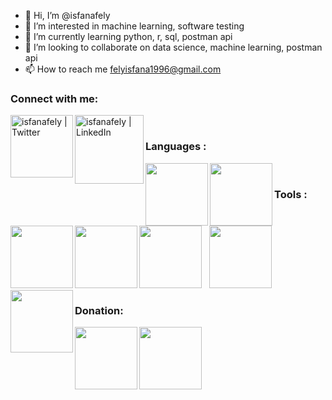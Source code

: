 - 👋 Hi, I’m @isfanafely
- 👀 I’m interested in machine learning, software testing
- 🌱 I’m currently learning python, r, sql, postman api
- 💞️ I’m looking to collaborate on data science, machine learning, postman api
- 📫 How to reach me felyisfana1996@gmail.com

### Connect with me:

[<img align="left" alt="isfanafely | Twitter" width="100x" src="https://img.shields.io/badge/Twitter-1DA1F2?style=for-the-badge&logo=twitter&logoColor=white" />][twitter]
&nbsp;
[<img align="left" alt="isfanafely | LinkedIn" width="110px" src="https://img.shields.io/badge/LinkedIn-0077B5?style=for-the-badge&logo=linkedin&logoColor=white" />][linkedin]

<a name="languages-used"></a>
### Languages :

[<img align="left" width="100x" src="https://img.shields.io/badge/python-3670A0?style=for-the-badge&logo=python&logoColor=ffdd54" />][languages]
&nbsp;
[<img align="left" width="100px" src="https://img.shields.io/badge/r-%23276DC3.svg?style=for-the-badge&logo=r&logoColor=white" />][languages]
&nbsp;
[<img align="left" width="100px" src="https://img.shields.io/badge/mysql-%2300f.svg?style=for-the-badge&logo=mysql&logoColor=white" />][languages]

<a name="program-used"></a>

### Tools :

[<img width="100px" src="https://img.shields.io/badge/PyCharm-000000.svg?&style=for-the-badge&logo=PyCharm&logoColor=white" />][program]
&nbsp;
[<img width="100px" src="https://img.shields.io/badge/Spyder-838485?style=for-the-badge&logo=spyder%20ide&logoColor=maroon" />][program]
&nbsp;
[<img align="left"  width="100px" src="https://img.shields.io/badge/RStudio-75AADB?style=for-the-badge&logo=RStudio&logoColor=white" />][program]
&nbsp;
[<img align="left"  width="100px" src="https://img.shields.io/badge/Postman-FF6C37?style=for-the-badge&logo=postman&logoColor=white" />][program]

<a name="donation-platform"></a>
  
### Donation:

[<img align="left"  width="100px" src="https://img.shields.io/badge/PayPal-00457C?style=for-the-badge&logo=paypal&logoColor=white" />][donation]
&nbsp;
[<img align="left"  width="100px" src="https://img.shields.io/badge/PayPal-00457C?style=for-the-badge&logo=paypal&logoColor=white" />][donation]

[twitter]: https://twitter.com/isfanafely
[linkedin]: https://linkedin.com/in/isfanafely
[languages]: #languages-used
[program]: #program-used
[donation]: #donation-platform
